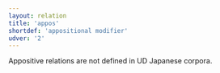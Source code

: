 ```yaml
---
layout: relation
title: 'appos'
shortdef: 'appositional modifier'
udver: '2'
---
```


Appositive relations are not defined in UD Japanese corpora.
<!-- Interlanguage links updated Út zář 29 20:23:19 CEST 2020 -->
